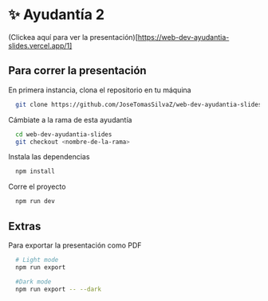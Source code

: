 # ✨ Ayudantía 2
(Clickea aquí para ver la presentación)[https://web-dev-ayudantia-slides.vercel.app/1]

## Para correr la presentación

En primera instancia, clona el repositorio en tu máquina

```bash
  git clone https://github.com/JoseTomasSilvaZ/web-dev-ayudantia-slides.git
```

Cámbiate a la rama de esta ayudantía

```bash
  cd web-dev-ayudantia-slides
  git checkout <nombre-de-la-rama>
```

Instala las dependencias

```bash
  npm install
```

Corre el proyecto

```bash
  npm run dev
```

## Extras

Para exportar la presentación como PDF

```bash
  # Light mode
  npm run export

  #Dark mode
  npm run export -- --dark
```
